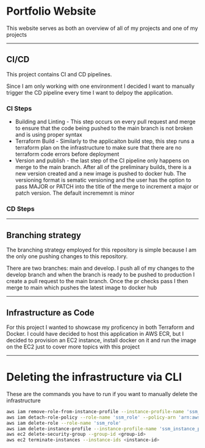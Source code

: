 # Portfolio Website
This website serves as both an overview of all of my projects and one of my projects

------------
## CI/CD
This project contains CI and CD pipelines.

Since I am only working with one environment I decided I want to manually trigger the CD pipeline every time I want to delpoy the application. 

### CI Steps
- Building and Linting - This step occurs on every pull request and merge to ensure that the code being pushed to the main branch is not broken and is using proper syntax
- Terraform Build - Similarly to the applicaiton build step, this step runs a terraform plan on the infrastructure to make sure that there are no terraform code errors before deployment
- Version and publish - the last step of the CI pipeline only happens on merge to the main branch. After all of the preliminary builds, there is a new version created and a new image is pushed to docker hub. The versioning format is sematic versioning and the user has the option to pass MAJOR or PATCH into the title of the merge to increment a major or patch version. The default incrememnt is minor

### CD Steps

--------------
## Branching strategy
The branching strategy employed for this repository is simple because I am the only one pushing changes to this repository. 

There are two branches: main and develop. I push all of my changes to the develop branch and when the branch is ready to be pushed to production I create a pull request to the main branch. Once the pr checks pass I then merge to main which pushes the latest image to docker hub

-------------
## Infrastructure as Code
For this project I wanted to showcase my proficency in both Terraform and Docker. I could have decided to host this application in AWS ECR, but I decided to provision an EC2 instance, install docker on it and run the image on the EC2 just to cover more topics with this project






-----------------
# Deleting the infrastructure via CLI
These are the commands you have to run if you want to manually delete the infrastructure

```bash
aws iam remove-role-from-instance-profile --instance-profile-name 'ssm_instance_profile' --role-name 'ssm_role'
aws iam detach-role-policy --role-name 'ssm_role' --policy-arn 'arn:aws:iam::aws:policy/AmazonSSMManagedInstanceCore'
aws iam delete-role --role-name 'ssm_role'
aws iam delete-instance-profile --instance-profile-name 'ssm_instance_profile'
aws ec2 delete-security-group --group-id <group-id>
aws ec2 terminate-instances --instance-ids <instance-id>
```